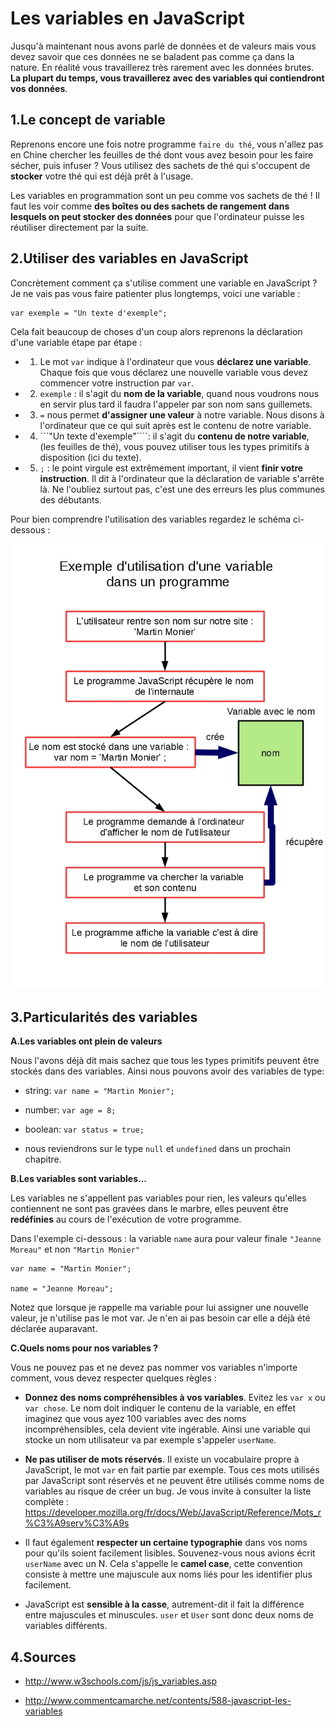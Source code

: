 # Les variables en JavaScript

Jusqu'à maintenant nous avons parlé de données et de valeurs mais vous devez savoir que ces données ne se baladent pas comme ça dans la nature. En réalité vous travaillerez très rarement avec les données brutes. **La plupart du temps, vous travaillerez avec des variables qui contiendront vos données**.

## 1\.Le concept de variable

Reprenons encore une fois notre programme ```faire du thé```, vous n'allez pas en Chine chercher les feuilles de thé dont vous avez besoin pour les faire sécher, puis infuser ? Vous utilisez des sachets de thé qui s'occupent de **stocker** votre thé qui est déjà prêt à l'usage.

Les variables en programmation sont un peu comme vos sachets de thé ! Il faut les voir comme **des boîtes ou des sachets de rangement dans lesquels on peut stocker des données** pour que l'ordinateur puisse les réutiliser directement par la suite.

## 2\.Utiliser des variables en JavaScript

Concrètement comment ça s'utilise comment une variable en JavaScript ? Je ne vais pas vous faire patienter plus longtemps, voici une variable :

```
var exemple = "Un texte d'exemple";

```

Cela fait beaucoup de choses d'un coup alors reprenons la déclaration d'une variable étape par étape :

- 1) Le mot ```var``` indique à l'ordinateur que vous **déclarez une variable**. Chaque fois que vous déclarez une nouvelle variable vous devez commencer votre instruction par ```var```.

- 2) ```exemple``` : il s'agit du **nom de la variable**, quand nous voudrons nous en servir plus tard il faudra l'appeler par son nom sans guillemets.

- 3) ```=```  nous permet **d'assigner une valeur** à notre variable. Nous disons à l'ordinateur que ce qui suit après est le contenu de notre variable.

- 4) ```"Un texte d'exemple"````: il s'agit du **contenu de notre variable**, (les feuilles de thé), vous pouvez utiliser tous les types primitifs à disposition (ici du texte).

- 5) ```;``` : le point virgule est extrêmement important, il vient **finir votre instruction**. Il dit à l'ordinateur que la déclaration de variable s'arrête là. Ne l'oubliez surtout pas, c'est une des erreurs les plus communes des débutants.

Pour bien comprendre l'utilisation des variables regardez le schéma ci-dessous :

![usage d'une variable](illustrations/usage-variable-js.jpg)

## 3\.Particularités des variables

**A\.Les variables ont plein de valeurs**

Nous l'avons déjà dit mais sachez que tous les types primitifs peuvent être stockés dans des variables. Ainsi nous pouvons avoir des variables de type:

- string: ```var name = "Martin Monier";```

- number: ```var age = 8;```

- boolean: ```var status = true;```

- nous reviendrons sur le type ```null``` et ```undefined``` dans un prochain chapitre.

**B\.Les variables sont variables...**

Les variables ne s'appellent pas variables pour rien, les valeurs qu'elles contiennent ne sont pas gravées dans le marbre, elles peuvent être **redéfinies** au cours de l'exécution de votre programme.

Dans l'exemple ci-dessous : la variable ```name``` aura pour valeur finale ```"Jeanne Moreau"``` et non ```"Martin Monier"```

```
var name = "Martin Monier";

name = "Jeanne Moreau";

```

Notez que lorsque je rappelle ma variable pour lui assigner une nouvelle valeur, je n'utilise pas le mot var. Je n'en ai pas besoin car elle a déjà été déclarée auparavant.

**C\.Quels noms pour nos variables ?**

 Vous ne pouvez pas et ne devez pas nommer vos variables n'importe comment, vous devez respecter quelques règles :

- **Donnez des noms compréhensibles à vos variables**. Evitez les ```var x``` ou ```var chose```. Le nom doit indiquer le contenu de la variable, en effet imaginez que vous ayez 100 variables avec des noms incompréhensibles, cela devient vite ingérable. Ainsi une variable qui stocke un nom utilisateur va par exemple s'appeler ```userName```.

- **Ne pas utiliser de mots réservés**. Il existe un vocabulaire propre à JavaScript, le mot ```var``` en fait partie par exemple. Tous ces mots utilisés par JavaScript sont réservés et ne peuvent être utilisés comme noms de variables au risque de créer un bug. Je vous invite à consulter la liste complète : https://developer.mozilla.org/fr/docs/Web/JavaScript/Reference/Mots_r%C3%A9serv%C3%A9s

- Il faut également **respecter un certaine typographie** dans vos noms pour qu'ils soient facilement lisibles. Souvenez-vous nous avions écrit ```userName``` avec un N. Cela s'appelle le **camel case**, cette convention consiste à mettre une majuscule aux noms liés pour les identifier plus facilement.

- JavaScript est **sensible à la casse**, autrement-dit il fait la différence entre majuscules et minuscules. ```user``` et ```User``` sont donc deux noms de variables différents.

## 4.Sources

- http://www.w3schools.com/js/js_variables.asp

- http://www.commentcamarche.net/contents/588-javascript-les-variables
